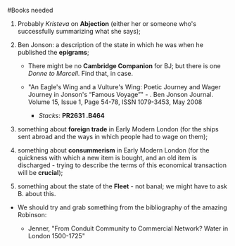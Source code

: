 #Books needed

1. Probably _Kristeva_ on __Abjection__ (either her or someone who's successfully summarizing what she says);

2. Ben Jonson: a description of the state in which he was when he published the __epigrams__;

	- There might be no __Cambridge Companion__ for BJ; but there is one _Donne to Marcell_. Find that, in case.

	- "An Eagle's Wing and a Vulture's Wing: Poetic Journey and Wager Journey in Jonson's “Famous Voyage”" - . Ben Jonson Journal. Volume 15, Issue 1, Page 54-78, ISSN 1079-3453, May 2008
		- _Stacks_: __PR2631 .B464__

3. something about __foreign trade__ in Early Modern London (for the ships sent abroad and the ways in which people had to wage on them);

4. something about __consummerism__ in Early Modern London (for the quickness with which a new item is bought, and an old item is discharged - trying to describe the terms of this economical transaction will be __crucial__);

5. something about the state of the __Fleet__ - not banal; we might have to ask B. about this.

- We should try and grab something from the bibliography of the amazing Robinson:

	- Jenner, "From Conduit Community to Commercial Network? Water in London 1500-1725"

